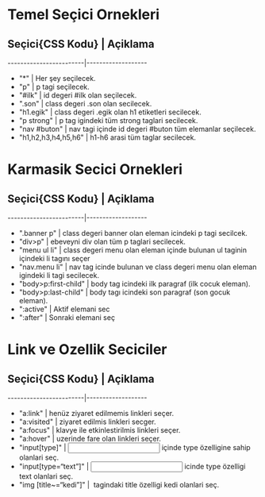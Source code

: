 # Temel Seçici Ornekleri

## Seçici{CSS Kodu}     |        Açiklama
------------------------|-------------------
* "*"                   |        Her şey seçilecek.
* "p"                   |        p tagi seçilecek.
* "#ilk"                |        id degeri #ilk olan seçilecek.
* ".son"                |        class degeri .son olan secilecek.
* "h1.egik"             |        class degeri .egik olan h1 etiketleri secilecek.
* "p strong"            |        p tag igindeki tüm strong taglari secilecek.
* "nav #buton"          |        nav tagi içinde id degeri #buton tüm elemanlar seçilecek.
* "h1,h2,h3,h4,h5,h6"   |        h1-h6 arasi tüm taglar secilecek.

# Karmasik Secici Ornekleri

## Seçici{CSS Kodu}     |        Açiklama
------------------------|-------------------
* ".banner p"           |        class degeri banner olan eleman icindeki p tagi secilcek.
* "div>p"               |        ebeveyni div olan tüm p taglari secilecek.
* "menu ul li"          |        class degeri menu olan eleman içinde bulunan ul taginin içindeki li tagını seçer
* "nav.menu li"         |        nav tag icinde bulunan ve class degeri menu olan eleman igindeki li tagi secilecek.
* "body>p:first-child"  |        body tag icindeki ilk paragraf (ilk cocuk eleman).
* "body>p:last-child"   |        body tagı icindeki son paragraf (son gocuk eleman).
* ":active"             |        Aktif elemani sec
* ":after"              |        Sonraki elemani seç


# Link ve Ozellik Seciciler

## Seçici{CSS Kodu}     |        Açiklama
------------------------|-------------------
* "a:link"              |        henüz ziyaret edilmemis linkleri seçer.
* "a:visited"           |        ziyaret edilmis linkleri secger.
* "a:focus"             |        klavye ile etkinlestirilmis linkleri seçer.
* "a:hover"             |        uzerinde fare olan linkleri seçer.
* "input[type]"         |        <input> içinde type özelligine sahip olanlari seç.
* "input[type=“text”]"  |        <input> icinde type özelligi text olanlari seç.
* "img [title~=“kedi”]" |        <img> tagindaki title özelligi kedi olanlari seç.

 
 

 

 

 
 
 